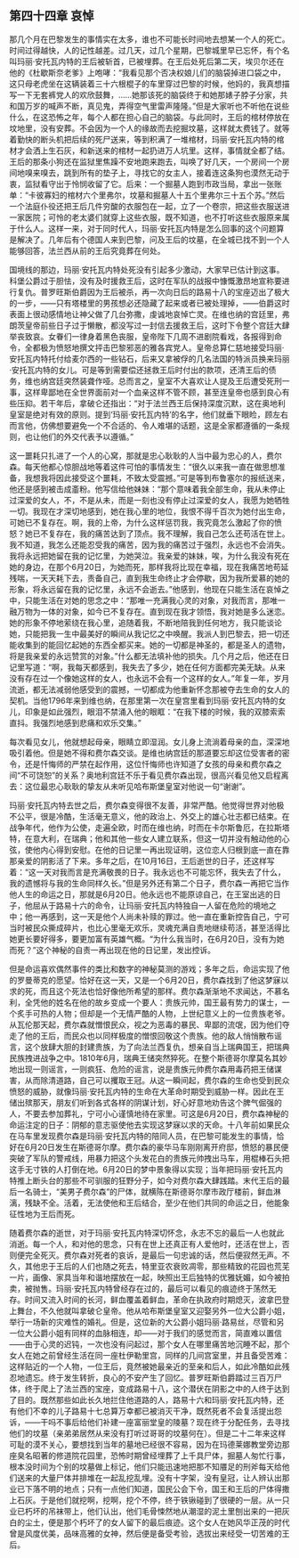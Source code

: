 ## 第四十四章 哀悼

那几个月在巴黎发生的事情实在太多，谁也不可能长时间地去想某一个人的死亡。时间过得越快，人的记性越差。过几天，过几个星期，巴黎城里早已忘怀，有个名叫玛丽·安托瓦内特的王后被斩首，已被埋葬。在王后处死后第二天，埃贝尔还在他的《杜歇斯奈老爹》上咆哮：“我看见那个否决权娘儿们的脑袋掉进口袋之中，这只母老虎坐在这辆装着三十六根棍子的车里穿过巴黎的时候，他妈的，我真想描写一下无套裤党人的欢欣鼓舞，……她那该死的脑袋终于和她那婊子脖子分家，共和国万岁的喊声不断，真见鬼，弄得空气里雷声隆隆。”但是大家听也不听他在说些什么，在这恐怖之年，每个人都在担心自己的脑袋。与此同时，王后的棺材停放在坟地里，没有安葬。不会因为一个人的缘故而去挖掘坟墓，这样就太费钱了。就等着勤快的断头机把后续的死尸送来，等到积满了一堆棺材，玛丽·安托瓦内特的棺材才会洒上生石灰，和新送来的棺材一起扔进万人坑里。这样，事情就全都了结。王后的那条小狗还在监狱里焦躁不安地跑来跑去，叫唤了好几天，一个房间一个房间地嗅来嗅去，跳到所有的垫子上，寻找它的女主人，接着连这条狗也漠然无动于衷，监狱看守出于怜悯收留了它。后来：一个掘墓人跑到市政当局，拿出一张账单：“卡彼寡妇的棺材六个里弗尔，坟墓和掘墓人十五个里弗尔三十五个苏。”然后一个法庭仆役还把王后几件穷酸的衣服包在一起，立了一个卷宗，把这些衣服送进一家医院；可怜的老太婆们就穿上这些衣服，既不知道，也不打听这些衣服原来属于什么人。这样一来，对于同时代人，玛丽·安托瓦内特是怎么回事的这个问题算是解决了。几年后有个德国人来到巴黎，问及王后的坟墓，在全城已找不到一个人能够回答，法兰西从前的王后究竟葬在何处。

国境线的那边，玛丽·安托瓦内特处死没有引起多少激动，大家早已估计到这事。科堡公爵过于胆怯，没有及时援救王后，这时在军队的战报中慷慨激昂地宣称要进行复仇。普罗旺斯伯爵因为王后被杀，再一次向日后的路易十八的宝座迈出了极大的一步，——只有塔楼里的男孩想必还隐藏了起来或者已被处理掉，——伯爵这时表面上很动感情地让神父做了几台弥撒，虔诚地哀悼亡灵。在维也纳的宫廷里，弗朗茨皇帝前些日子过于懒散，都没写过一封信去援救王后，这时下令整个宫廷大肆举丧致哀。女眷们一律身着黑色丧服，皇帝陛下几周不进剧院看戏，各报得到命令，全都极为愤怒地撰文抨击巴黎邪恶的雅各宾党人。皇帝总算仁慈地接受玛丽·安托瓦内特托付给麦尔西的一些钻石，后来又拿被俘的几名法国的特派员换来玛丽·安托瓦内特的女儿。可是等到需要偿还拯救王后时付出的款项，还清王后的债务，维也纳宫廷突然装聋作哑。总而言之，皇室不大喜欢让人提及王后遭受死刑一事，这样卑鄙地在全世界面前对一个血亲这样不管不顾，甚至连皇帝也感到良心有些压抑。若干年后，拿破仑还指出：“对于法兰西王后保持深度沉默，这在奥地利皇室是绝对有效的原则。提到‘玛丽·安托瓦内特’的名字，他们就垂下眼睑，顾左右而言他，仿佛想要避免一个不合适的、令人难堪的话题，这是全家都遵循的一条规则，也让他们的外交代表予以遵循。”

这一噩耗只扎进了一个人的心窝，那就是忠心耿耿的人当中最为忠心的人，费尔森。每天他都心惊胆战地等着这件可怕的事情发生：“很久以来我一直在做思想准备，我想我将因此接受这个噩耗，不致太受震撼。”可是等到布鲁塞尔的报纸送来，他还是感到被击成齑粉。他写信给他妹妹：“那个意味着我全部生命，我从未停止过深爱的女人，不，不是从未，而是一刻也没有停止过深爱的女人，我愿为她牺牲一切。我现在才深切地感到，她在我心里的地位，我恨不得千百次为她付出生命，可她已不复存在。啊，我的上帝，为什么这样惩罚我，我究竟怎么激起了你的愤怒？她已不复存在，我的痛苦达到了顶点。我不理解，我自己怎么还苟活在世上。我不知道，我怎么还能忍受我的痛苦，因为我的痛苦过于强烈，永远也不会消失。我将永远把她留在我的记忆里，为她哭泣。我亲爱的妹妹，唉，为什么我没有死在她的身边，在那个6月20日，为她而死，那样我将比现在幸福，现在我痛苦地苟延残喘，一天天耗下去，责备自己，直到我生命终止才会停歇，因为我所爱慕的她的形象，将永远留在我的记忆里，永远不会逝去。”他感到，他现在只能生活在哀悼之中，只能生活在对她的思念之中：“那唯一充满我心灵的对象，对我而言，那唯一融万物为一体的对象，如今已不复存在。直到现在我才领悟，我对她是多么迷恋。她的形象不停地萦绕在我心里，追随着我，不断地陪我到任何地方，我只能谈论她，只能把我一生中最美好的瞬间从我记忆之中唤醒。我派人到巴黎去，把一切还能收集到的能回忆起她的东西全都买来。她的一切都是神圣的，都是圣人的遗物，将是我亲爱的永远赞赏的对象。”什么都无法填补他的损失。几个月之后，他还在日记里写道：“啊，我每天都感到，我失去了多少，她在任何方面都完美无缺。从来没有存在过一个像她这样的女人，也永远不会有一个这样的女人。”年复一年，岁月流逝，都无法减弱他感受到的震撼，一切都成为他重新怀念那被夺去生命的女人的契机。当他1796年来到维也纳，在那里第一次在皇宫里看到玛丽·安托瓦内特的女儿，印象是如此强烈，眼泪不禁涌入他的眼眶：“在我下楼的时候，我的双膝索索直抖。我强烈地感到悲痛和欢乐交集。”

每次看见女儿，他就想起母亲，眼睛立即湿润。女儿身上流淌着母亲的血，深深地吸引着他。但是她不得和费尔森交谈。是维也纳宫廷的那道要忘却这位受害者的密令，还是忏悔师的严禁在起作用，这位忏悔师也许知道了女孩的母亲和费尔森之间“不可饶恕”的关系？奥地利宫廷不乐于看见费尔森出现，很高兴看见他又启程离去：这位最忠心耿耿的挚友从未听见哈布斯堡皇室对他说一句“谢谢”。

玛丽·安托瓦内特去世之后，费尔森变得很不友善，非常严酷。他觉得世界对他极不公平，很是冷酷，生活毫无意义，他的政治上、外交上的雄心壮志都已结束。在战争年代，他作为公使，走遍全欧，时而在维也纳，时而在卡尔斯鲁厄，在拉斯塔特，在意大利，在瑞典；他和其他一些女人建立联系，但这一切并没有触动他的心弦，使他内心得到安慰。在他的日记里一再出现证明，这位恋人归根到底一直在靠那亲爱的阴影活了下来。多年之后，在10月16日，王后逝世的日子，还这样写着：“这一天对我而言是充满敬畏的日子。我永远也不可能忘怀，我失去了什么，我的遗憾将与我的生命同样久长。”但是另外还有第二个日子，费尔森一再把它当作他人生的命运之日，那就是6月20日。他永远也不能原谅自己，在王室出逃的日子，他屈从于路易十六的命令，让玛丽·安托瓦内特独自一人留在危险的境地之中；他一再感到，这一天是他个人尚未补赎的罪过。他一直在重新控告自己，宁可当时被民众撕成碎片，也比心里毫无欢乐，灵魂充满自责地继续苟活，甚至活得比她更长要好得多，要更加富有英雄气概。“为什么我当时，在6月20日，没有为她而死？”这个神秘的自责一再出现在他的日记里，发出控诉。

但是命运喜欢偶然事件的类比和数字的神秘莫测的游戏；多年之后，命运实现了他的罗曼蒂克的愿望。恰好在这一天，又是一个6月20日，费尔森找到了他这梦寐以求的死，而且这个死法也恰好像他所希望的那样。费尔森渐渐地不求闻达，不慕名利，全凭他的姓名在他的故乡变成一个要人：贵族元帅，国王最有势力的谋士，一个炙手可热的人物；但却是一个无情严酷的人物，上世纪意义上的一位贵族老爷。从瓦伦那天起，费尔森就憎恨民众，视之为恶毒的暴民、卑鄙的流氓，因为他们夺走了他的王后，而民众也以同样极度的憎恨回敬这个贵族。他的敌人悄悄散布谣言，这个放肆大胆的封建贵族，为了向法兰西复仇，想亲自当上瑞典国王，把瑞典民族拽进战争之中。1810年6月，瑞典王储突然猝死。在整个斯德哥尔摩莫名其妙地出现一则谣言，一则疯狂、危险的谣言，说是贵族元帅费尔森用毒药把王储谋害，从而除清道路，自己可以攫取王冠。从这一瞬间起，费尔森的生命也受到民众愤怒的威胁，就像玛丽·安托瓦内特的生命在大革命时期受到威胁一样。因此在王储出殡那天，朋友们听到各式各样的阴谋计划，好心好意地劝告这个脾气倔强的人，不要去参加葬礼，宁可小心谨慎地待在家里。可这是6月20日，费尔森神秘的命运注定的日子：阴郁的意志驱使他去实现这梦寐以求的天命。十八年前如果民众在马车里发现费尔森是玛丽·安托瓦内特的陪同人员，在巴黎可能发生的事情，恰好在6月20日发生在斯德哥尔摩。费尔森的豪华马车刚刚离开府邸，愤怒的暴民便突破了军队的警戒线，用暴力把这个头发花白的贵族元帅拽出马车，用棍棒石头把这手无寸铁的人打倒在地。6月20日的梦中景象得以实现；当年把玛丽·安托瓦内特推上断头台的那些不可驯服的狂野分子，如今对费尔森大肆践踏。末代王后的最后一名骑士，“美男子费尔森”的尸体，就横陈在斯德哥尔摩市政厅楼前，鲜血淋漓，残缺不全。活着，无法使他和王后结合，至少在他们共同的命运之日，他能象征性地为王后而死。

随着费尔森的逝世，对于玛丽·安托瓦内特深切怀念，永志不忘的最后一人也就此消逝。每一个人，和对他的思念，只有在世上还真正有人爱他时，还活在世上，否则便完全死灭。费尔森对死者的哀诉，是最后一句忠诚的话，然后便寂然无声。不久，其他忠于王后的人们也随之死去，特里亚农衰败凋零，那些精致的花园也荒芜一片，画像、家具当年和谐地摆放在一起，映照出王后独特的优雅妩媚，如今被拍卖，被抛售。玛丽·安托瓦内特曾经存在过的，最后可以看见的痕迹终于荡然无存。时间又流入时间的长河，鲜血覆盖着鲜血，革命在执政府时期熄灭，波拿巴登上舞台，不久他就叫拿破仑皇帝。他从哈布斯堡皇室又迎娶另外一位大公爵小姐，举行一场新的灾难性的婚礼。但是，这位新的大公爵小姐玛丽·路易丝，尽管和另一位大公爵小姐有同样的血脉相连，却——对于我们的感觉而言，简直难以置信——由于心灵的迟钝，一次也没有问起过，那个女人在哪里痛苦地沉睡不起，那个女人在她之前曾经生活在同一座杜伊勒里宫，同样的几间宫室里，并且备受苦难：这样贴近的一个人物，一位王后，竟然被她最亲近的至亲和后人，如此冷酷如此残忍地遗忘。终于发生转折，良心的不安产生了回忆。普罗旺斯伯爵踏过三百万尸体，终于爬上了法兰西的宝座，变成路易十八，这个潜伏在阴影之中的人终于达到了目的。既然那些如此长久地拦住他道路的人，路易十六和玛丽·安托瓦内特，还有他们不幸的儿子路易十七总算万幸都已被消灭干净，既然死者不会复活提出怨诉，——干吗不事后给他们补建一座富丽堂皇的陵墓？现在终于分配任务，去寻找他们的坟墓（亲弟弟居然从来没有打听过哥哥的坟墓何在）。但是二十二年来这样可耻的漠不关心，要想找到当年的墓地已经很不容易，因为在玛德莱娜教堂旁边那座臭名昭著的修道院花园里，恐怖时期曾经埋葬了上千具尸体，掘墓人匆忙行事，根本没时间为个别的坟墓做上标记，他们只能迅速地把那不知餍足的刑斧每天给他们送来的大量尸体并排堆在一起乱挖乱埋。没有十字架，没有皇冠，让人辨认出那业已下落不明的地点；只有一点他们知道，国民公会下令，国王和王后的尸体得撒上石灰。于是他们就挖啊，挖啊，挖个不停，终于铁锹碰到了很硬的一层。从一只业已朽坏的吊袜带上，他们认出，他们毛骨悚然地从潮湿的泥土里刨出来的一把灰白的尘土，便是那个朽坏了的女人留下的最后痕迹。这个女人在她风华正茂的时代曾是风度优美，品味高雅的女神，然后便是备受考验，选拔出来经受一切苦难的王后。


